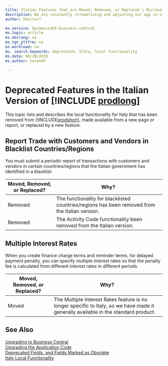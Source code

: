 ```yaml
---
title: Italian Features that are Moved, Removed, or Replaced | Microsoft Docs
description: We are constantly streamlining and adjusting our app in-step with market developments. Read about the features for Italy that we have moved, removed, or replaced.
author: bholtorf

ms.service: dynamics365-business-central
ms.topic: article
ms.devlang: na
ms.tgt_pltfrm: na
ms.workload: na
ms. search.keywords: deprecated, Italy, local functionality
ms.date: 06/20/2019
ms.author: SorenGP

---
```


# Deprecated Features in the Italian Version of [!INCLUDE [prodlong](../developer/includes/prodlong.md)]
This topic lists and describes the local functionality for Italy that has been removed from [!INCLUDE[prodshort](../developer/includes/prodshort.md)], made available from a new page or report, or replaced by a new feature.

## Report Trade with Customers and Vendors in Blacklist Countries/Regions
You must submit a periodic report of transactions with customers and vendors in certain countries/regions that the Italian government has identified in a blacklist.

|Moved, Removed, or Replaced?|Why?|
|----|----|
|Removed| The functionality for blacklisted countries/regions has been removed from the Italian version.|
|Removed| The Activity Code functionality been removed from the Italian version.|

## Multiple Interest Rates
When you create finance charge terms and reminder terms, for delayed payment penalty, you can specify multiple interest rates so that the penalty fee is calculated from different interest rates in different periods.

|Moved, Removed, or Replaced?|Why?|
|----|----|
|Moved| The Multiple Interest Rates feature is no longer specific to Italy, so we have made it generally available in the standard product. |

## See Also
[Upgrading to Business Central](upgrading-to-business-central.md)  
[Upgrading the Application Code](upgrading-the-application-code.md)  
[Deprecated Fields, and Fields Marked as Obsolete](deprecated-fields.md)  
[Italy Local Functionality](/dynamics365/business-central/LocalFunctionality/Italy/italy-local-functionality)  
